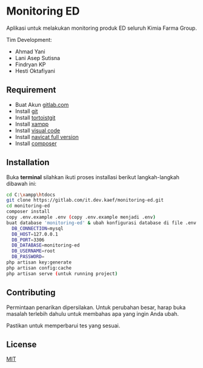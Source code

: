 # Monitoring ED

Aplikasi untuk melakukan monitoring produk ED seluruh Kimia Farma Group.

Tim Development: 
- Ahmad Yani
- Lani Asep Sutisna
- Findryan KP
- Hesti Oktafiyani

## Requirement
- Buat Akun [gitlab.com](https://git-scm.com/downloads)
- Install [git](https://git-scm.com/downloads)
- Install [tortoistgit](https://tortoisegit.org/)
- Install [xampp](https://www.apachefriends.org/index.html)
- Install [visual code](https://code.visualstudio.com/)
- Install [navicat full version](https://gigapurbalingga.net/premiumsoft-navicat-premium-enterprise-full/)
- Install [composer](https://getcomposer.org/Composer-Setup.exe)

## Installation

Buka **terminal** silahkan ikuti proses installasi berikut langkah-langkah dibawah ini:

```bash
cd C:\xampp\htdocs
git clone https://gitlab.com/it.dev.kaef/monitoring-ed.git
cd monitoring-ed
composer install
copy .env.example .env (copy .env.example menjadi .env)
buat database 'monitoring-ed' & ubah konfigurasi database di file .env
  DB_CONNECTION=mysql
  DB_HOST=127.0.0.1
  DB_PORT=3306
  DB_DATABASE=monitoring-ed
  DB_USERNAME=root
  DB_PASSWORD=
php artisan key:generate
php artisan config:cache
php artisan serve (untuk running project)
```

## Contributing
Permintaan penarikan dipersilakan. Untuk perubahan besar, harap buka masalah terlebih dahulu untuk membahas apa yang ingin Anda ubah. 

Pastikan untuk memperbarui tes yang sesuai.

## License
[MIT](https://choosealicense.com/licenses/mit/)
